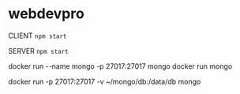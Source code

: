 # webdevpro

CLIENT
`npm start`

SERVER
`npm start`

docker run --name mongo -p 27017:27017 mongo
docker run mongo

docker run -p 27017:27017 -v ~/mongo/db:/data/db mongo
